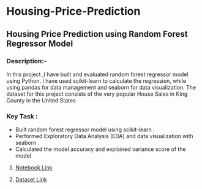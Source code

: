 # Housing-Price-Prediction
<h2 align="left">Housing Price Prediction using Random Forest Regressor Model </h2>

### Description:-
In this project ,I have built and evaluated random forest regressor model using Python. I have used scikit-learn to calculate the regression, while using pandas for data management and seaborn for data visualization. The dataset for this project consists of the very popular House Sales in King County in the United States
### Key Task :
- Built random forest regressor model using scikit-learn .
- Performed Exploratory Data Analysis (EDA) and data visualization with seaborn .
- Calculated the model accuracy and explained variance score of the model

1. [Notebook Link](https://github.com/anandbharadwaj1/Housing-Price-Prediction/blob/main/housing_prices_pred.ipynb)

2. [Dataset Link](https://github.com/anandbharadwaj1/Housing-Price-Prediction/blob/main/kc_house_data.csv)
